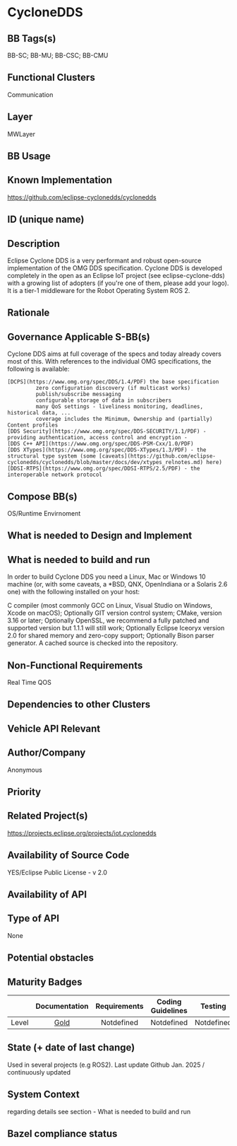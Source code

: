 # CycloneDDS
## BB Tags(s)
BB-SC; BB-MU; BB-CSC; BB-CMU

## Functional Clusters
Communication

## Layer
MWLayer

## BB Usage
<!-- example on how to use BB or link to documentation -->

## Known Implementation
https://github.com/eclipse-cyclonedds/cyclonedds

## ID (unique name)

## Description
Eclipse Cyclone DDS is a very performant and robust open-source implementation of the OMG DDS specification. Cyclone DDS is developed completely in the open as an Eclipse IoT project (see eclipse-cyclone-dds) with a growing list of adopters (if you're one of them, please add your logo). It is a tier-1 middleware for the Robot Operating System ROS 2.

## Rationale
<!-- Explanation why we need the BB; what problem want to be solved -->

## Governance Applicable S-BB(s)
Cyclone DDS aims at full coverage of the specs and today already covers most of this. With references to the individual OMG specifications, the following is available:

    [DCPS](https://www.omg.org/spec/DDS/1.4/PDF) the base specification 
             zero configuration discovery (if multicast works)
             publish/subscribe messaging
             configurable storage of data in subscribers
             many QoS settings - liveliness monitoring, deadlines, historical data, ...
             coverage includes the Minimum, Ownership and (partially) Content profiles
    [DDS Security](https://www.omg.org/spec/DDS-SECURITY/1.1/PDF) - providing authentication, access control and encryption - 
    [DDS C++ API](https://www.omg.org/spec/DDS-PSM-Cxx/1.0/PDF)
    [DDS XTypes](https://www.omg.org/spec/DDS-XTypes/1.3/PDF) - the structural type system (some [caveats](https://github.com/eclipse-cyclonedds/cyclonedds/blob/master/docs/dev/xtypes_relnotes.md) here) 
    [DDSI-RTPS](https://www.omg.org/spec/DDSI-RTPS/2.5/PDF) - the interoperable network protocol

## Compose BB(s)
OS/Runtime Envirnoment

## What is needed to Design and Implement
<!-- e.g. we expect to have a certain HW capability and or SW environment or Tool support, or a documentation, or an extra audit, or Test, or Compiler, or Prog. Language, … -->

## What is needed to build and run
In order to build Cyclone DDS you need a Linux, Mac or Windows 10 machine (or, with some caveats, a *BSD, QNX, OpenIndiana or a Solaris 2.6 one) with the following installed on your host:

C compiler (most commonly GCC on Linux, Visual Studio on Windows, Xcode on macOS);
Optionally GIT version control system;
CMake, version 3.16 or later;
Optionally OpenSSL, we recommend a fully patched and supported version but 1.1.1 will still work;
Optionally Eclipse Iceoryx version 2.0 for shared memory and zero-copy support;
Optionally Bison parser generator. A cached source is checked into the repository.

## Non-Functional Requirements
Real Time
QOS

## Dependencies to other Clusters
<!-- Other clusters are needed. FC Security, FC Storage, …
e.g. If FC Security : Security BBs are needed but you can choose for example crypto BB-SC from company A or crypto BB-SC from company B; several compositions may work -->

## Vehicle API Relevant
<!-- If “Yes exists” – where – e.g. COVESA VSS 
If “No” – nothing more to do 
If “Yes, proposal for additional Signals/Information – what should be made available, and where e.g. via (COVESA) VSS/VISS -->

## Author/Company
Anonymous

## Priority
<!-- High, Medium, Low -->

## Related Project(s)
https://projects.eclipse.org/projects/iot.cyclonedds

## Availability of Source Code
YES/Eclipse Public License - v 2.0

## Availability of API
<!-- Yes / License (e.g. Yes/Apache 2.0)
No - Commercial -->

## Type of API
<!-- Web API, Library/Framework API, Operating System API, Database API, Remote API, Hardware API, Other -->
None

## Potential obstacles

## Maturity Badges
<!-- taken over from Eclipse SDV Process 
See Definition of Badges and their Flavors 
https://gitlab.eclipse.org/eclipse-wg/sdv-wg/sdv-technical-alignment/sdv-technical-topics/sdv-process/sdv-process-definition/-/wikis/Definition%20of%20Badges%20and%20their%20Flavors 


| 			| Documentation | Requirements | Coding Guidelines | Testing | Release Process |
| --------- |:-------------:|:------------:|:-----------------:|:-------:|:---------------:|
| Gold		| Badgelevel    | Badgelevel   | Badgelevel		   | Badgelevel	 | Badgelevel  |
| Silver	| Badgelevel    | Badgelevel   | Badgelevel	  	   | Badgelevel	 | Badgelevel  |
| Bronze	| Badgelevel   	| Badgelevel   | Badgelevel	       | Badgelevel	 | Badgelevel  |
| No		| Badgelevel   	| Badgelevel   | Badgelevel	       | Badgelevel	 | Badgelevel  |
| NotDefined| Badgelevel   	| Badgelevel   | Badgelevel	       | Badgelevel	 | Badgelevel  |

Options:
NotDefined/No/Bronze/Silver/Gold

Example:
| 			| Documentation | Requirements | Coding Guidelines | Testing | Release Process |
| --------- |:-------------:|:------------:|:-----------------:|:-------:|:---------------:|
| Level		| [Gold](urlToDoc)| No 		   | Notdefined		   | Bronze	 | [Silver](urlToDoc) |

-->

|                       | Documentation | Requirements | Coding Guidelines | Testing | Release Process |
| --------- |:-------------:|:------------:|:-----------------:|:-------:|:---------------:|
| Level     | [Gold](https://cyclonedds.io/docs/) | Notdefined       | Notdefined | Notdefined | [Gold](https://cyclonedds.io/docs/) |

## State (+ date of last change)
<!-- 
- Incubating (no code yet)
- Implementation started
- First public release available
- Used in production by 1 OEM
- Used in production by >1 OEM
- Abandoned
 -->

Used in several projects (e.g ROS2).
Last update Github Jan. 2025 / continuously updated

## System Context
<!-- 
OS and runtime/framework requirements

eg.

- AGL
- QNX
- ROS-based
- container runtime
- web assembly
- web service
 -->

regarding details see section - What is needed to build and run

## Bazel compliance status
<!-- The S-CORE project requires all BB contributions to be ready for BAZEL compliant (https://github.com/bazelbuild/bazel)-->